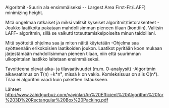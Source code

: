 
Algoritmit
-Suurin ala ensimmäiseksi -- Largest Area First-Fit/LAFF) minimizing height.
   
Mitä ongelmaa ratkaiset ja miksi valitsit kyseiset algoritmit/tietorakenteet
-Joukko laatikoita pakataan mahdollisimman pieneen tilaan (konttiin). Valitsin LAFF- algoritmin, sillä se vaikutti toteuttamiskelpoiselta minun taidoillani.

Mitä syötteitä ohjelma saa ja miten näitä käytetään
-Ohjelma saa syötteenään erikokoisien laatikoiden joukon. Laatikot pyritään koon mukaan järjestämään mahdollisimman pieneen tilaan, niin että suurimman ulkopintalan laatikko laitetaan ensimmäiseksi.

Tavoitteena olevat aika- ja tilavaativuudet (m.m. O-analyysit)
-Algoritmin aikavaatimus on T(n) =k*n², missä k on vakio. Komleksisuus on siis O(n²). Tilaa ei algoritmi vaadi kuin pakettien listaukseen.

Lähteet
http://www.zahidgurbuz.com/yayinlar/An%20Efficient%20Algorithm%20for%203D%20Rectangular%20Box%20Packing.pdf

